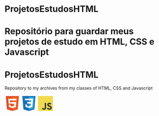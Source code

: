# ProjetosEstudosHTML
Repositório para guardar meus projetos de estudo em HTML, CSS e Javascript
=======
# ProjetosEstudosHTML
Repository to my archives from my classes of HTML, CSS and Javascript <br> <br>
<img src="https://raw.githubusercontent.com/devicons/devicon/master/icons/html5/html5-original.svg" alt="Imagem HTML" width = 50>
<img src="https://raw.githubusercontent.com/devicons/devicon/master/icons/css3/css3-original.svg" alt="imagem" width="50">
<img src="https://raw.githubusercontent.com/devicons/devicon/master/icons/javascript/javascript-original.svg" alt="imagem" width="50">

